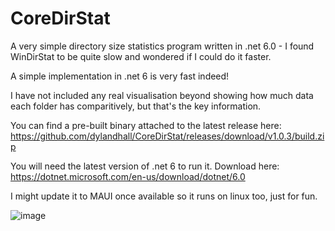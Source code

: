 # CoreDirStat

A very simple directory size statistics program written in .net 6.0 - I found WinDirStat to be quite slow and wondered if I could do it faster.

A simple implementation in .net 6 is very fast indeed!

I have not included any real visualisation beyond showing how much data each folder has comparitively, but that's the key information.

You can find a pre-built binary attached to the latest release here: https://github.com/dylandhall/CoreDirStat/releases/download/v1.0.3/build.zip

You will need the latest version of .net 6 to run it. Download here: https://dotnet.microsoft.com/en-us/download/dotnet/6.0

I might update it to MAUI once available so it runs on linux too, just for fun.

![image](https://user-images.githubusercontent.com/13939961/156138629-5ad1972e-b480-4a1e-86f6-53ca46ef4450.png)
